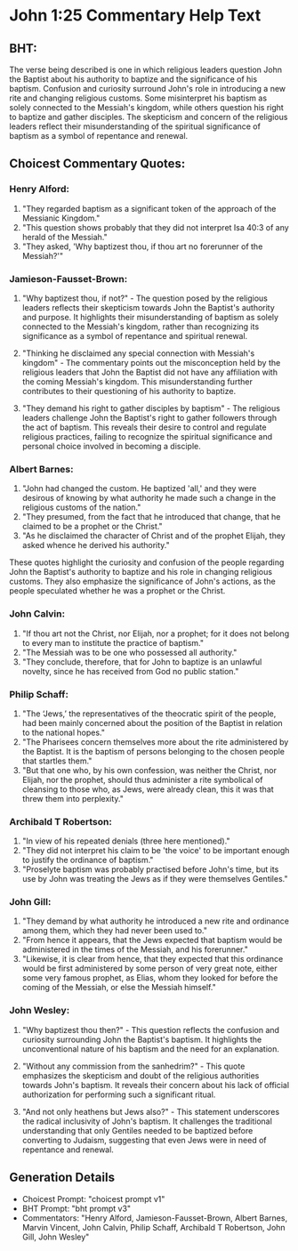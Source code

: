 # John 1:25 Commentary Help Text

## BHT:
The verse being described is one in which religious leaders question John the Baptist about his authority to baptize and the significance of his baptism. Confusion and curiosity surround John's role in introducing a new rite and changing religious customs. Some misinterpret his baptism as solely connected to the Messiah's kingdom, while others question his right to baptize and gather disciples. The skepticism and concern of the religious leaders reflect their misunderstanding of the spiritual significance of baptism as a symbol of repentance and renewal.

## Choicest Commentary Quotes:
### Henry Alford:
1. "They regarded baptism as a significant token of the approach of the Messianic Kingdom."
2. "This question shows probably that they did not interpret Isa 40:3 of any herald of the Messiah."
3. "They asked, 'Why baptizest thou, if thou art no forerunner of the Messiah?'"

### Jamieson-Fausset-Brown:
1. "Why baptizest thou, if not?" - The question posed by the religious leaders reflects their skepticism towards John the Baptist's authority and purpose. It highlights their misunderstanding of baptism as solely connected to the Messiah's kingdom, rather than recognizing its significance as a symbol of repentance and spiritual renewal.

2. "Thinking he disclaimed any special connection with Messiah's kingdom" - The commentary points out the misconception held by the religious leaders that John the Baptist did not have any affiliation with the coming Messiah's kingdom. This misunderstanding further contributes to their questioning of his authority to baptize.

3. "They demand his right to gather disciples by baptism" - The religious leaders challenge John the Baptist's right to gather followers through the act of baptism. This reveals their desire to control and regulate religious practices, failing to recognize the spiritual significance and personal choice involved in becoming a disciple.

### Albert Barnes:
1. "John had changed the custom. He baptized 'all,' and they were desirous of knowing by what authority he made such a change in the religious customs of the nation."
2. "They presumed, from the fact that he introduced that change, that he claimed to be a prophet or the Christ."
3. "As he disclaimed the character of Christ and of the prophet Elijah, they asked whence he derived his authority."

These quotes highlight the curiosity and confusion of the people regarding John the Baptist's authority to baptize and his role in changing religious customs. They also emphasize the significance of John's actions, as the people speculated whether he was a prophet or the Christ.

### John Calvin:
1. "If thou art not the Christ, nor Elijah, nor a prophet; for it does not belong to every man to institute the practice of baptism."
2. "The Messiah was to be one who possessed all authority."
3. "They conclude, therefore, that for John to baptize is an unlawful novelty, since he has received from God no public station."

### Philip Schaff:
1. "The ‘Jews,’ the representatives of the theocratic spirit of the people, had been mainly concerned about the position of the Baptist in relation to the national hopes."
2. "The Pharisees concern themselves more about the rite administered by the Baptist. It is the baptism of persons belonging to the chosen people that startles them."
3. "But that one who, by his own confession, was neither the Christ, nor Elijah, nor the prophet, should thus administer a rite symbolical of cleansing to those who, as Jews, were already clean, this it was that threw them into perplexity."

### Archibald T Robertson:
1. "In view of his repeated denials (three here mentioned)." 
2. "They did not interpret his claim to be 'the voice' to be important enough to justify the ordinance of baptism." 
3. "Proselyte baptism was probably practised before John's time, but its use by John was treating the Jews as if they were themselves Gentiles."

### John Gill:
1. "They demand by what authority he introduced a new rite and ordinance among them, which they had never been used to."
2. "From hence it appears, that the Jews expected that baptism would be administered in the times of the Messiah, and his forerunner."
3. "Likewise, it is clear from hence, that they expected that this ordinance would be first administered by some person of very great note, either some very famous prophet, as Elias, whom they looked for before the coming of the Messiah, or else the Messiah himself."

### John Wesley:
1. "Why baptizest thou then?" - This question reflects the confusion and curiosity surrounding John the Baptist's baptism. It highlights the unconventional nature of his baptism and the need for an explanation.

2. "Without any commission from the sanhedrim?" - This quote emphasizes the skepticism and doubt of the religious authorities towards John's baptism. It reveals their concern about his lack of official authorization for performing such a significant ritual.

3. "And not only heathens but Jews also?" - This statement underscores the radical inclusivity of John's baptism. It challenges the traditional understanding that only Gentiles needed to be baptized before converting to Judaism, suggesting that even Jews were in need of repentance and renewal.


## Generation Details
- Choicest Prompt: "choicest prompt v1"
- BHT Prompt: "bht prompt v3"
- Commentators: "Henry Alford, Jamieson-Fausset-Brown, Albert Barnes, Marvin Vincent, John Calvin, Philip Schaff, Archibald T Robertson, John Gill, John Wesley"

